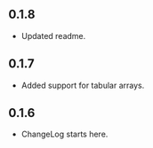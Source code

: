 ## 0.1.8

* Updated readme.

## 0.1.7

* Added support for tabular arrays.

## 0.1.6

* ChangeLog starts here.
